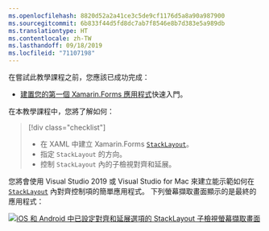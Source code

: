 ```yaml
---
ms.openlocfilehash: 8820d52a2a41ce3c5de9cf1176d5a8a90a987900
ms.sourcegitcommit: 6b833f44d5fd8dc7ab7f8546e8b7d383e5a989db
ms.translationtype: HT
ms.contentlocale: zh-TW
ms.lasthandoff: 09/18/2019
ms.locfileid: "71107198"
---
```

在嘗試此教學課程之前，您應該已成功完成：

- [建置您的第一個 Xamarin.Forms 應用程式](~/get-started/first-app/index.md)快速入門。

在本教學課程中，您將了解如何：

> [!div class="checklist"]
>
> - 在 XAML 中建立 Xamarin.Forms [`StackLayout`](xref:Xamarin.Forms.StackLayout)。
> - 指定 `StackLayout` 的方向。
> - 控制 `StackLayout` 內的子檢視對齊和延展。

您將會使用 Visual Studio 2019 或 Visual Studio for Mac 來建立能示範如何在 [`StackLayout`](xref:Xamarin.Forms.StackLayout) 內對齊控制項的簡單應用程式。 下列螢幕擷取畫面顯示的是最終的應用程式：

[![iOS 和 Android 中已設定對齊和延展選項的 StackLayout 子檢視螢幕擷取畫面](../images/alignment-expansion-reduced.png "包含標籤執行個體並已設定對齊和延展的 StackLayout")](../images/alignment-expansion-large.png#lightbox "包含標籤執行個體並已設定對齊和延展的 StackLayout")

